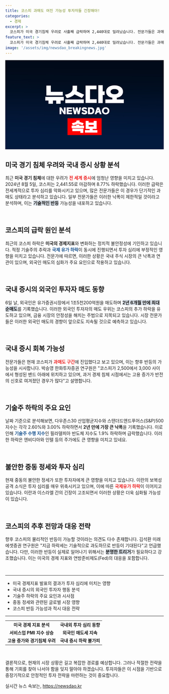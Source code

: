 ```yaml
---
title: 코스피 과매도 여진 가능성 투자자들 긴장해야!
categories:
  - 경제
excerpt: >
  코스피가 미국 경기침체 우려로 사흘째 급락하며 2,440대로 밀려났습니다. 전문가들은 과매도 구간에 진입했다고 분석하며, 일부 낙폭 회복 가능성을 내비쳤습니다. 기술주도 계속 하락 중인데, 과도한 하락 후 반등 여지가 있다는 전망이 나오고 있습니다.
feature_text: >
  코스피가 미국 경기침체 우려로 사흘째 급락하며 2,440대로 밀려났습니다. 전문가들은 과매도 구간에 진입했다고 분석하며, 일부 낙폭 회복 가능성을 내비쳤습니다. 기술주도 계속 하락 중인데, 과도한 하락 후 반등 여지가 있다는 전망이 나오고 있습니다.
image: '/assets/img/newsdao_breakingnews.jpg'
---
```


<p><img src="/assets/img/newsdao_breakingnews.jpg" alt="implanttips 속보" /></p>

<h2 data-ke-size="size26">미국 경기 침체 우려와 국내 증시 상황 분석</h2>

<p data-ke-size="size16">최근 <b>미국 경기 침체</b>에 대한 우려가 <b><span style="color: #ee2323;">전 세계 증시</span></b>에 엄청난 영향을 미치고 있습니다. 2024년 8월 5일, 코스피는 2,441.55로 마감하며 8.77% 하락했습니다. 이러한 급락은 전세계적으로 투자 심리를 악화시키고 있으며, 많은 전문가들은 이 경우가 단기적인 과매도 상태라고 분석하고 있습니다. 일부 전문가들은 이러한 낙폭이 제한적일 것이라고 분석하며, 이는 <b><span style="background-color: #21538527;">기술적인 반등</span></b> 가능성을 내포하고 있습니다.</p>

<p data-ke-size="size16">&nbsp;</p>

<h2 data-ke-size="size26">코스피의 급락 원인 분석</h2>

<p data-ke-size="size16">최근의 코스피 하락은 <b>미국의 경제지표</b>와 변화하는 정치적 불안정성에 기인하고 있습니다. 적정 기술주의 추락과 <b><span style="color: #1a5490;">국제 유가 하락</span></b>이 동시에 진행되면서 투자 심리에 부정적인 영향을 미치고 있습니다. 전문가에 따르면, 이러한 상황은 국내 주식 시장의 큰 낙폭과 연관이 있으며, 외국인 매도의 심화가 주요 요인으로 작용하고 있습니다.</p>

<p data-ke-size="size16">&nbsp;</p>

<h2 data-ke-size="size26">국내 증시의 외국인 투자자 매도 동향</h2>

<p data-ke-size="size16">6일 날, 외국인은 유가증권시장에서 1조5천200억원을 매도하며 <b><span style="background-color: #21538527;">2년 6개월 만에 최대 순매도</span></b>를 기록했습니다. 이러한 외국인 투자자의 매도 우위는 코스피의 추가 하락을 유도하고 있으며, 금융 시장의 안정성을 해치는 주범으로 지목되고 있습니다. 시장 전문가들은 이러한 외국인 매도의 경향이 앞으로도 지속될 것으로 예측하고 있습니다.</p>

<p data-ke-size="size16">&nbsp;</p>

<h2 data-ke-size="size26">국내 증시 회복 가능성</h2>

<p data-ke-size="size16">전문가들은 현재 코스피가 <b><span style="color: #ee2323;">과매도 구간</span></b>에 진입했다고 보고 있으며, 이는 향후 반등의 가능성을 시사합니다. 박승영 한화투자증권 연구원은 "코스피가 2,500에서 3,000 사이에서 형성된 밴드 아래에 위치하고 있으며, 과거 경제 침체 시점에서는 고용 증가가 반전의 신호로 여겨졌던 경우가 많다"고 설명합니다. </p>

<p data-ke-size="size16">&nbsp;</p>

<h2 data-ke-size="size26">기술주 하락의 주요 요인</h2>

<p data-ke-size="size16">날짜 기준으로 분석해보면, 다우존스30 산업평균지수와 스탠더드앤드푸어스(S&P)500지수는 각각 2.60%와 3.00% 하락하면서 <b>2년 만에 가장 큰 낙폭</b>을 기록했습니다. 이로 인해 <b><span style="color: #1a5490;">기술주 수행 지수</span></b>인 필라델피아 반도체 지수도 1.9% 하락하며 급락했습니다. 이러한 하락은 엔비디아와 인텔 등의 주가에도 큰 영향을 미치고 있네요.</p>

<p data-ke-size="size16">&nbsp;</p>

<h2 data-ke-size="size26">불안한 중동 정세와 투자 심리</h2>

<p data-ke-size="size16">현재 중동의 불안한 정세가 또한 투자자에게 큰 영향을 미치고 있습니다. 이란의 보복성 공격 소식은 투자 심리를 매우 위축시키고 있으며, 이에 따른 <b><span style="color: #ee2323;">국제유가 하락</span></b>이 이어지고 있습니다. 이란과 이스라엘 간의 긴장이 고조되면서 이러한 상황은 더욱 심화될 가능성이 있습니다.</p>

<p data-ke-size="size16">&nbsp;</p>

<h2 data-ke-size="size26">코스피의 추후 전망과 대응 전략</h2>

<p data-ke-size="size16">향후 코스피의 물리적인 반등이 가능할 것이라는 의견도 다수 존재합니다. 김석환 미래에셋증권 연구원은 "지금 하락세는 기술적으로 과도하므로 반등이 기대된다"고 언급했습니다. 다만, 이러한 반등이 실제로 일어나기 위해서는 <b><span style="background-color: #21538527;">분명한 트리거</span></b>가 필요하다고 강조했습니다. 이는 미국의 경제 지표와 연방준비제도(Fed)의 대응을 포함합니다.</p>

<p data-ke-size="size16">&nbsp;</p>

<hr>

<ul>
  <li>미국 경제지표 발표의 결과가 투자 심리에 미치는 영향</li>
  <li>국내 증시의 외국인 투자자 행동 분석</li>
  <li>기술주 하락의 주요 요인과 시사점</li>
  <li>중동 정세와 관련된 글로벌 시장 영향</li>
  <li>코스피 반등 가능성과 적시 대응 전략</li>
</ul>

<hr>

<table style="width: 100%; border-collapse: collapse;">
  <tr>
    <td style="text-align: center; height: 17px;"><b>미국 경제 지표 분석</b></td>
    <td style="text-align: center; height: 17px;"><b>국내외 투자 심리 동향</b></td>
  </tr>
  <tr>
    <td style="text-align: center; height: 17px;"><b>서비스업 PMI 지수 상승</b></td>
    <td style="text-align: center; height: 17px;"><b>외국인 매도세 지속</b></td>
  </tr>
  <tr>
    <td style="text-align: center; height: 17px;"><b>고용 증가와 경기침체 우려</b></td>
    <td style="text-align: center; height: 17px;"><b>국내 증시 하락 불가피</b></td>
  </tr>
</table>

<p data-ke-size="size16">&nbsp;</p>

<p data-ke-size="size16">결론적으로, 현재의 시장 상황은 길고 복잡한 경로를 예상합니다. 그러나 적절한 전략을 통해 기회를 찾아 나서야 함을 잊지 말아야 하겠습니다. 투자자들은 이 시점을 기반으로 중장기적으로 안정적인 투자 전략을 마련하는 것이 중요합니다.</p>
실시간 뉴스 속보는, <a href="https://newsdao.kr" rel="dofollow">https://newsdao.kr</a>



